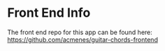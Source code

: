 # Front End Info

The front end repo for this app can be found here: https://github.com/acmenes/guitar-chords-frontend